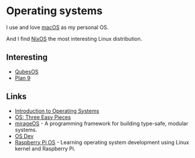 # Operating systems
I use and love [macOS](../macOS/macOS.md) as my personal OS.

And I find [NixOS](linux/nixos.md) the most interesting Linux distribution.

## Interesting
- [QubesOS](https://www.qubes-os.org/)
- [Plan 9](https://9p.io/plan9/)

## Links
- [Introduction to Operating Systems](http://pages.cs.wisc.edu/~bart/537/lecturenotes/titlepage.html)
- [OS: Three Easy Pieces](http://pages.cs.wisc.edu/~remzi/OSTEP/)
- [mirageOS](https://mirage.io/) - A programming framework for building type-safe, modular systems.
- [OS Dev](https://wiki.osdev.org/Main_Page)
- [Raspberry Pi OS](https://github.com/s-matyukevich/raspberry-pi-os) - Learning operating system development using Linux kernel and Raspberry Pi.